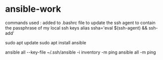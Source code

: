 # ansible-work

commands used : 
added to .bashrc file to update the ssh agent to contain the passphrase of my local ssh keys
alias ssha='eval $(ssh-agent) && ssh-add'

sudo apt update
sudo apt install ansible

 ansible all --key-file ~/.ssh/ansible -i inventory -m ping
 ansible all -m ping


